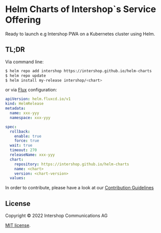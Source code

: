 # Helm Charts of Intershop`s Service Offering

Ready to launch e.g Intershop PWA on a Kubernetes cluster using Helm.

## TL;DR
Via command line:
```bash
$ helm repo add intershop https://intershop.github.io/helm-charts
$ helm repo update
$ helm install my-release intershop/<chart>
```
or via [Flux](https://fluxcd.io) configuration:
```yaml
apiVersion: helm.fluxcd.io/v1
kind: HelmRelease
metadata:
  name: xxx-yyy
  namespace: xxx-yyy

spec:
  rollback:
    enable: true
    force: true
  wait: true
  timeout: 270
  releaseName: xxx-yyy
  chart:
    repository: https://intershop.github.io/helm-charts
    name: <chart>
    version: <chart-version>
  values:
```

In order to contribute, please have a look at our [Contribution Guidelines](./CONTRIBUTING.md)

## License

Copyright &copy; 2022 Intershop Communications AG

[MIT license](./LICENSE).
